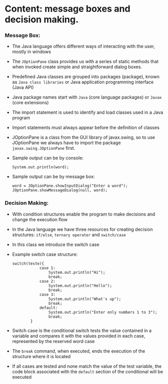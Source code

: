 # Content: message boxes and decision making.

### Message Box:

- The Java language offers different ways of interacting with the user, mostly in windows

- The `JOptionPane` class provides us with a series of static methods that when invoked create simple and straightforward dialog boxes.

- Predefined Java classes are grouped into packages (package), known as `Java class libraries` or Java application programming interface (Java API)

- Java package names start with `Java` (core language packages) or `Javax` (core extensions)

- The import statement is used to identify and load classes used in a Java program

- Import statements must always appear before the definition of classes

- JOptionPane is a class from the GUI library of javax.swing, so to use JOptionPane we always have to import the package `javax.swing.JOptionPane` first.

- Sample output can be by console:
  
      System.out.println(word);
    
- Sample output can be by message box:
    
      word = JOptionPane.showInputDialog("Enter a word");
      JOptionPane.showMessageDialog(null, word);

### Decision Making:

- With condition structures enable the program to make decisions and change the execution flow

- In the Java language we have three resources for creating decision structures: `if/else`, `ternary operator` and `switch/case`

- In this class we introduce the switch case

- Example switch case structure: 

      switch(teste){
                  case 1:
                      System.out.println("Hi");
                      break;
                  case 2:
                      System.out.println("Hello");
                      break;
                  case 3:
                      System.out.println("What's up");
                      break;
                  default:
                      System.out.println("Enter only numbers 1 to 3");
                      break;
              }

- Switch case is the conditional switch tests the value contained in a variable and compares it with the values provided in each case, represented by the reserved word case
    
- The `break` command, when executed, ends the execution of the structure where it is located
    
- If all cases are tested and none match the value of the test variable, the code block associated with the `default` section of the conditional will be executed
    
    
